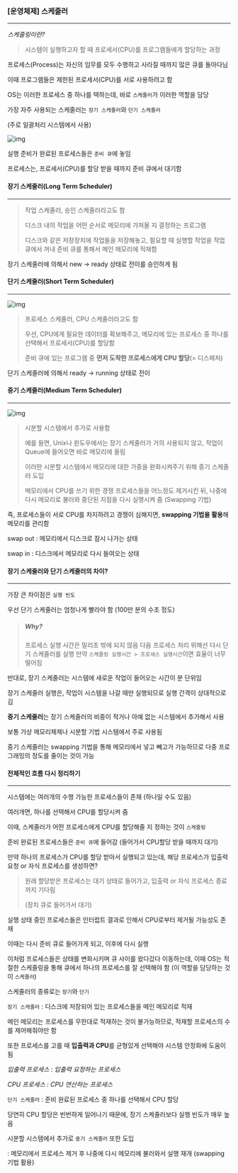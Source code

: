 ### [운영체제] 스케줄러

---



*스케줄링이란?*

> 시스템이 실행하고자 할 때 프로세서(CPU)를 프로그램들에게 할당하는 과정



프로세스(Process)는 자신의 임무를 모두 수행하고 사라질 때까지 많은 큐를 돌아다님

이때 프로그램들은 제한된 프로세서(CPU)를 서로 사용하려고 함

OS는 이러한 프로세스 중 하나를 택하는데, 바로 `스케줄러`가 이러한 역할을 담당



가장 자주 사용되는 스케줄러는 `장기 스케줄러`와 `단기 스케줄러`

(주로 일괄처리 시스템에서 사용)



![img](https://t1.daumcdn.net/cfile/tistory/234D38345712D74905)



실행 준비가 완료된 프로세스들은 `준비 큐`에 놓임

프로세스는, 프로세서(CPU)를 할당 받을 때까지 준비 큐에서 대기함





#### 장기 스케줄러(Long Term Scheduler)

---

> 작업 스케줄러, 승인 스케줄러라고도 함
>
> 디스크 내의 작업을 어떤 순서로 메모리에 가져올 지 결정하는 프로그램
>
> 디스크와 같은 저장장치에 작업들을 저장해놓고, 필요할 때 실행할 작업을 작업 큐에서 꺼내 준비 큐를 통해서 메인 메모리에 적재함

장기 스케줄러에 의해서 new → ready 상태로 전이를 승인하게 됨





#### 단기 스케줄러(Short Term Scheduler)

---

![img](https://t1.daumcdn.net/cfile/tistory/250A70365712DC4D25)

> 프로세스 스케줄러, CPU 스케줄러라고도 함
>
> 우선, CPU에게 필요한 데이터를 확보해주고, 메모리에 있는 프로세스 중 하나를 선택해서 프로세서(CPU)를 할당함
>
> 준비 큐에 있는 프로그램 중 **먼저 도착한 프로세스에게 CPU 할당**(= 디스페처)

단기 스케줄러에 의해서 ready → running 상태로 전이







#### 중기 스케줄러(Medium Term Scheduler)

---

![img](https://t1.daumcdn.net/cfile/tistory/225114505712E62E0D)

> 시분할 시스템에서 추가로 사용함
>
> 예를 들면, Unix나 윈도우에서는 장기 스케줄러가 거의 사용되지 않고, 작업이 Queue에 들어오면 바로 메모리에 올림
>
> 이러한 시분할 시스템에서 메모리에 대한 가중을 완화시켜주기 위해 중기 스케줄러 도입
>
> 메모리에서 CPU를 쓰기 위한 경쟁 프로세스들을 어느정도 제거시킨 뒤, 나중에 다시 메모리로 불러와 중단된 지점을 다시 실행시켜 줌 (Swapping 기법)

즉, 프로세스들이 서로 CPU를 차지하려고 경쟁이 심해지면, **swapping 기법을 활용**해 메모리를 관리함

swap out : 메모리에서 디스크로 잠시 나가는 상태

swap in : 디스크에서 메모리로 다시 들여오는 상태





#### 장기 스케줄러와 단기 스케줄러의 차이?

---

가장 큰 차이점은 `실행 빈도`

우선 단기 스케줄러는 엄청나게 빨라야 함 (100만 분의 수초 정도)

> ##### Why?
>
> 프로세스 실행 시간은 밀리초 밖에 되지 않음
> 다음 프로세스 처리 위해선 다시 단기 스케줄러를 실행
> 만약 `스케줄링 실행시간 > 프로세스 실행시간`이면 효율이 너무 떨어짐



반대로, 장기 스케줄러는 시스템에 새로운 작업이 들어오는 시간이 분 단위임

장기 스케줄러 실행은, 작업이 시스템을 나갈 때만 실행되므로 실행 간격이 상대적으로 김



**중기 스케줄러**는 장기 스케줄러의 비중이 적거나 아예 없는 시스템에서 추가해서 사용

보통 가상 메모리체제나 시분할 기법 시스템에서 주로 사용됨

중기 스케줄러는 swapping 기법을 통해 메모리에서 넣고 빼고가 가능하므로 다중 프로그래밍의 정도를 줄이는 것이 가능







#### 전체적인 흐름 다시 정리하기

---

시스템에는 여러개의 수행 가능한 프로세스들이 존재 (하나일 수도 있음)

여러개면, 하나를 선택해서 CPU를 할당시켜 줌

이때, 스케줄러가 어떤 프로세스에게 CPU를 할당해줄 지 정하는 것이 `스케줄링`



준비 완료된 프로세스들은 `준비 큐`에 들어감 (들어가서 CPU할당 받을 때까지 대기)

만약 하나의 프로세스가 CPU를 할당 받아서 실행되고 있는데, 해당 프로세스가 입출력 요청 or 자식 프로세스를 생성하면?

> 원래 할당받은 프로세스는 대기 상태로 들어가고, 입출력 or 자식 프로세스 종료까지 기다림
>
> (장치 큐로 들어가서 대기)

실행 상태 중인 프로세스들은 인터럽트 결과로 인해서 CPU로부터 제거될 가능성도 존재

이때는 다시 준비 큐로 들어가게 되고, 이후에 다시 실행

이처럼 프로세스들은 상태를 변화시키며 큐 사이를 왔다갔다 이동하는데, 이때 OS는 적절한 스케줄링을 통해 큐에서 하나의 프로세스를 잘 선택해야 함 (이 역할을 담당하는 것이 `스케줄러`)



스케줄러의 종류로는 `장기`와 `단기`

`장기 스케줄러` : 디스크에 저장되어 있는 프로세스들을 메인 메모리로 적재

메인 메모리는 프로세스를 무한대로 적재하는 것이 불가능하므로, 적재할 프로세스의 수를 제어해줘야만 함

또한 프로세스를 고를 때 **입출력과 CPU**를 균형있게 선택해야 시스템 안정화에 도움이 됨

*입출력 프로세스 : 입출력 요청하는 프로세스*

*CPU 프로세스 : CPU 연산하는 프로세스*



`단기 스케줄러` : 준비 완료된 프로세스 중 하나를 선택해서 CPU 할당

당연히 CPU 할당은 빈번하게 일어나기 때문에, 장기 스케줄러보다 실행 빈도가 매우 높음



시분할 시스템에서 추가로 `중기 스케줄러` 또한 도입

: 메모리에서 프로세스 제거 후 나중에 다시 메모리에 불러와서 실행 재개 (swapping 기법 활용)


